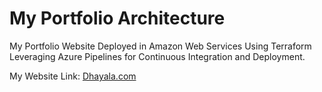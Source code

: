 # My Portfolio Architecture
My Portfolio Website Deployed in Amazon Web Services Using Terraform Leveraging Azure Pipelines for Continuous Integration and Deployment.

My Website Link: [Dhayala.com](https://Dhayala.com/)

